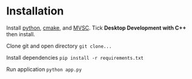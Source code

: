# Installation

Install [python](https://www.python.org/downloads/), [cmake](https://cmake.org/download/), and [MVSC](https://visualstudio.microsoft.com/downloads/?q=build+tools). Tick **Desktop Development with C++** then install.

Clone git and open directory
```git clone...```

Install dependencies
```pip install -r requirements.txt```

Run application
```python app.py```